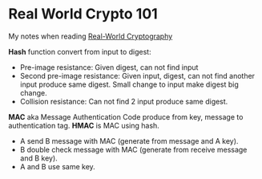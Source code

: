 # Real World Crypto 101

My notes when reading
[Real-World Cryptography](https://www.manning.com/books/real-world-cryptography)

**Hash** function convert from input to digest:

- Pre-image resistance: Given digest, can not find input
- Second pre-image resistance: Given input, digest, can not find another input
  produce same digest. Small change to input make digest big change.
- Collision resistance: Can not find 2 input produce same digest.

**MAC** aka Message Authentication Code produce from key, message to
authentication tag. **HMAC** is MAC using hash.

- A send B message with MAC (generate from message and A key).
- B double check message with MAC (generate from receive message and B key).
- A and B use same key.
